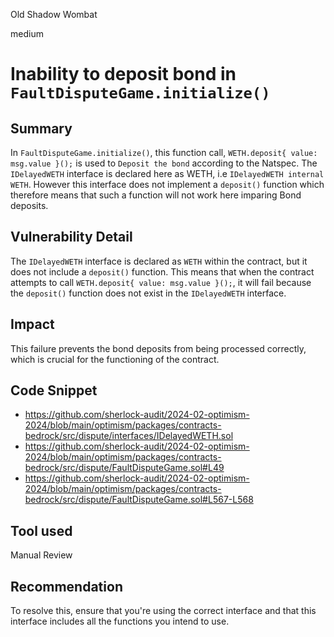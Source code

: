 Old Shadow Wombat

medium

# Inability to deposit bond in `FaultDisputeGame.initialize()`

## Summary
In  `FaultDisputeGame.initialize()`, this function call, `WETH.deposit{ value: msg.value }();` is used to `Deposit the bond` according to the Natspec.
The `IDelayedWETH` interface is declared here as WETH, i.e `IDelayedWETH internal WETH`. However this interface does not implement a `deposit()` function which therefore means that such a function will not work here imparing Bond deposits.

## Vulnerability Detail
The `IDelayedWETH` interface is declared as `WETH` within the contract, but it does not include a `deposit()` function. This means that when the contract attempts to call `WETH.deposit{ value: msg.value }();`, it will fail because the `deposit()` function does not exist in the `IDelayedWETH` interface. 

## Impact
This failure prevents the bond deposits from being processed correctly, which is crucial for the functioning of the contract.

## Code Snippet
- https://github.com/sherlock-audit/2024-02-optimism-2024/blob/main/optimism/packages/contracts-bedrock/src/dispute/interfaces/IDelayedWETH.sol
- https://github.com/sherlock-audit/2024-02-optimism-2024/blob/main/optimism/packages/contracts-bedrock/src/dispute/FaultDisputeGame.sol#L49
- https://github.com/sherlock-audit/2024-02-optimism-2024/blob/main/optimism/packages/contracts-bedrock/src/dispute/FaultDisputeGame.sol#L567-L568

## Tool used
Manual Review

## Recommendation
To resolve this, ensure that you're using the correct interface and that this interface includes all the functions you intend to use.